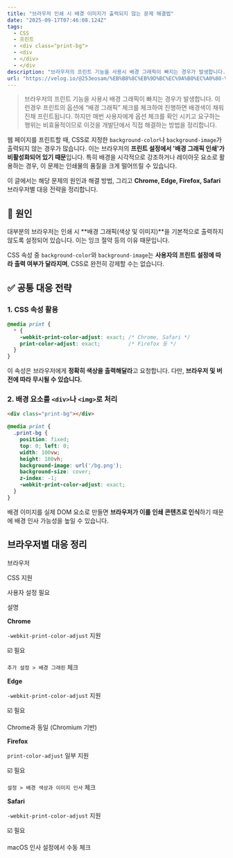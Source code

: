 ```yaml
---
title: "브라우저 인쇄 시 배경 이미지가 출력되지 않는 문제 해결법"
date: "2025-09-17T07:46:08.124Z"
tags:
  - CSS
  - 프린트
  - <div class="print-bg">
  - <div
  - </div>
  - </div
description: "브라우저의 프린트 기능을 사용시 배경 그래픽이 빠지는 경우가 발생합니다. 이런경우 프린트의 옵션에 “배경 그래픽” 체크를 체크하여 진행하면 배경색이 채워진채 프린트됩니다. 하지만 매번 사용자에게 옵션 체크를 확인 시키고 요구하는 행위는 비효율적이므로 이것을 개발단에서 "
url: "https://velog.io/@253eosam/%EB%B8%8C%EB%9D%BC%EC%9A%B0%EC%A0%80-%EC%9D%B8%EC%87%84-%EC%8B%9C-%EB%B0%B0%EA%B2%BD-%EC%9D%B4%EB%AF%B8%EC%A7%80%EA%B0%80-%EC%B6%9C%EB%A0%A5%EB%90%98%EC%A7%80-%EC%95%8A%EB%8A%94-%EB%AC%B8%EC%A0%9C-%ED%95%B4%EA%B2%B0%EB%B2%95"
---
```


> 브라우저의 프린트 기능을 사용시 배경 그래픽이 빠지는 경우가 발생합니다. 이런경우 프린트의 옵션에 “배경 그래픽” 체크를 체크하여 진행하면 배경색이 채워진채 프린트됩니다. 하지만 매번 사용자에게 옵션 체크를 확인 시키고 요구하는 행위는 비효율적이므로 이것을 개발단에서 직접 해결하는 방법을 정리합니다.

웹 페이지를 프린트할 때, CSS로 지정한 `background-color`나 `background-image`가 출력되지 않는 경우가 많습니다. 이는 브라우저의 **프린트 설정에서 '배경 그래픽 인쇄'가 비활성화되어 있기 때문**입니다. 특히 배경을 시각적으로 강조하거나 레이아웃 요소로 활용하는 경우, 이 문제는 인쇄물의 품질을 크게 떨어뜨릴 수 있습니다.

이 글에서는 해당 문제의 원인과 해결 방법, 그리고 **Chrome, Edge, Firefox, Safari** 브라우저별 대응 전략을 정리합니다.

## 🔧 원인

대부분의 브라우저는 인쇄 시 **배경 그래픽(색상 및 이미지)**을 기본적으로 출력하지 않도록 설정되어 있습니다. 이는 잉크 절약 등의 이유 때문입니다.

CSS 속성 중 `background-color`와 `background-image`는 **사용자의 프린트 설정에 따라 출력 여부가 달라지며**, CSS로 완전히 강제할 수는 없습니다.

## ✅ 공통 대응 전략

### 1\. CSS 속성 활용

```scss
@media print {
  * {
    -webkit-print-color-adjust: exact; /* Chrome, Safari */
    print-color-adjust: exact;         /* Firefox 등 */
  }
}
```

이 속성은 브라우저에게 **정확히 색상을 출력해달라**고 요청합니다. 다만, **브라우저 및 버전에 따라 무시될 수 있습니다.**

### 2\. 배경 요소를 `<div>`나 `<img>`로 처리

```html
<div class="print-bg"></div>
```

```scss
@media print {
  .print-bg {
    position: fixed;
    top: 0; left: 0;
    width: 100vw;
    height: 100vh;
    background-image: url('/bg.png');
    background-size: cover;
    z-index: -1;
    -webkit-print-color-adjust: exact;
  }
}
```

배경 이미지를 실제 DOM 요소로 만들면 **브라우저가 이를 인쇄 콘텐츠로 인식**하기 때문에 배경 인사 가능성을 높일 수 있습니다.

## 브라우저별 대응 정리

브라우저

CSS 지원

사용자 설정 필요

설명

**Chrome**

`-webkit-print-color-adjust` 지원

☑️ 필요

`추가 설정 > 배경 그래핀` 체크

**Edge**

`-webkit-print-color-adjust` 지원

☑️ 필요

Chrome과 동일 (Chromium 기반)

**Firefox**

`print-color-adjust` 일부 지원

☑️ 필요

`설정 > 배경 색상과 이미지 인사` 체크

**Safari**

`-webkit-print-color-adjust` 지원

☑️ 필요

macOS 인사 설정에서 수동 체크